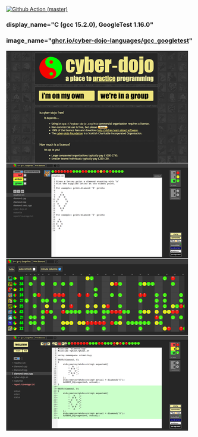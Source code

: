 [![Github Action (master)](https://github.com/cyber-dojo-start-points/gcc-googletest/actions/workflows/main.yml/badge.svg)](https://github.com/cyber-dojo-start-points/gcc-googletest/actions)

### display_name="C (gcc 15.2.0), GoogleTest 1.16.0"
### image_name="[ghcr.io/cyber-dojo-languages/gcc_googletest](https://hub.docker.com/repository/docker/cyberdojofoundation/gcc_googletest)"

![cyber-dojo.org home page](https://github.com/cyber-dojo/cyber-dojo/blob/master/shared/home_page_snapshot.png)
